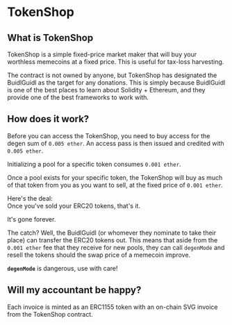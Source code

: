 # TokenShop  

## What is TokenShop  

TokenShop is a simple fixed-price market maker that will buy your worthless memecoins at a fixed price. This is useful for tax-loss harvesting.  

The contract is not owned by anyone, but TokenShop has designated the BuidlGuidl as the target for any donations. This is simply because BuidlGuidl is one of the best places to learn about Solidity + Ethereum, and they provide one of the best frameworks to work with. 

## How does it work?  

Before you can access the TokenShop, you need to buy access for the degen sum of `0.005 ether`. An access pass is then issued and credited with `0.005 ether`.

Initializing a pool for a specific token consumes `0.001 ether`.  

Once a pool exists for your specific token, the TokenShop will buy as much of that token from you as you want to sell, at the fixed price of `0.001 ether`.  

Here's the deal:  
Once you've sold your ERC20 tokens, that's it.  

It's gone forever.  

The catch? Well, the BuidlGuidl (or whomever they nominate to take their place) can transfer the ERC20 tokens out. This means that aside from the `0.001 ether` fee that they receive for new pools, they can call `degenMode` and resell the tokens should the swap price of a memecoin improve. 

**`degenMode`** is dangerous, use with care!

## Will my accountant be happy?  

Each invoice is minted as an ERC1155 token with an on-chain SVG invoice from the TokenShop contract. 
